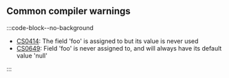 ## Common compiler warnings
:::code-block--no-background  

- [CS0414](Compiler%20Warnings/CS0414.md): The field 'foo' is assigned to but its value is never used
- [CS0649](Compiler%20Warnings/CS0649.md): Field 'foo' is never assigned to, and will always have its default value 'null'

:::